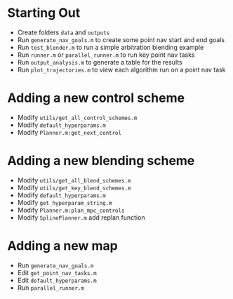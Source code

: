 # Starting Out
- Create folders `data` and `outputs` 
- Run `generate_nav_goals.m` to create some point nav start and end goals
- Run `test_blender.m` to run a simple arbitration blending example
- Run `runner.m` or `parallel_runner.m` to run key point nav tasks
- Run `output_analysis.m` to generate a table for the results
- Run `plot_trajectories.m` to view each algorithm run on a point nav task

# Adding a new control scheme
- Modify `utils/get_all_control_schemes.m`
- Modify `default_hyperparams.m`
- Modify `Planner.m:get_next_control`


# Adding a new blending scheme
- Modify `utils/get_all_blend_schemes.m`
- Modify `utils/get_key_blend_schemes.m`
- Modify `default_hyperparams.m`
- Modify `get_hyperparam_string.m`
- Modify `Planner.m:plan_mpc_controls`
- Modify `SplinePlanner.m` add replan function

# Adding a new map
- Run `generate_nav_goals.m`
- Edit `get_point_nav_tasks.m`
- Edit `default_hyperparams.m`
- Run `parallel_runner.m`